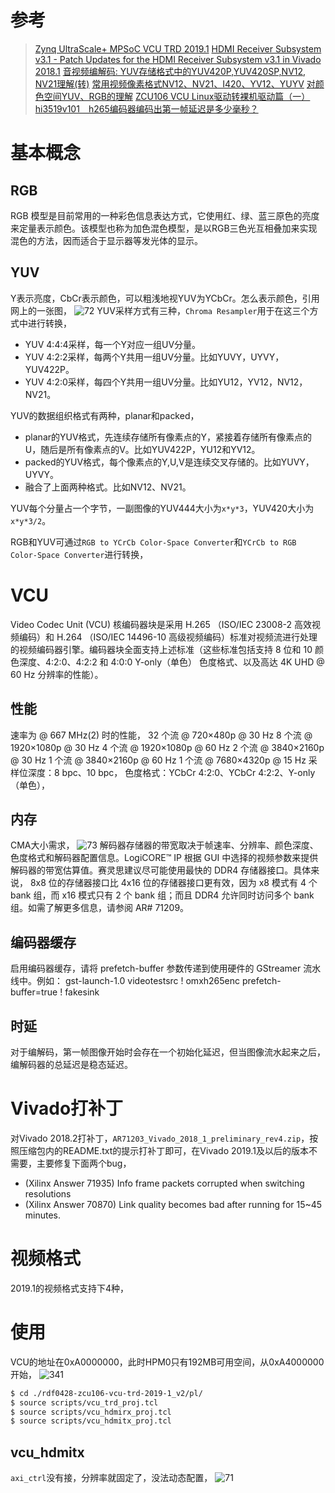 ﻿# 参考
> [Zynq UltraScale+ MPSoC VCU TRD 2019.1](https://xilinx-wiki.atlassian.net/wiki/spaces/A/pages/112230447/Zynq+UltraScale+MPSoC+VCU+TRD+2019.1)
> [HDMI Receiver Subsystem v3.1 - Patch Updates for the HDMI Receiver Subsystem v3.1 in Vivado 2018.1](https://www.xilinx.com/support/answers/71203.html)
> [音视频编解码: YUV存储格式中的YUV420P,YUV420SP,NV12, NV21理解(转)](https://www.cnblogs.com/yongdaimi/p/10696214.html)
> [常用视频像素格式NV12、NV21、I420、YV12、YUYV](https://blog.csdn.net/Fan0920/article/details/103710014)
> [对颜色空间YUV、RGB的理解](https://blog.csdn.net/asahinokawa/article/details/80596655)
> [ZCU106 VCU Linux驱动转裸机驱动篇（一）](https://blog.csdn.net/weixin_43873379/article/details/102875489)
> [hi3519v101　h265编码器编码出第一帧延迟是多少毫秒？](http://bbs.ebaina.com/forum.php?mod=viewthread&tid=23549)

# 基本概念
## RGB
RGB 模型是目前常用的一种彩色信息表达方式，它使用红、绿、蓝三原色的亮度来定量表示颜色。该模型也称为加色混色模型，是以RGB三色光互相叠加来实现混色的方法，因而适合于显示器等发光体的显示。

## YUV
Y表示亮度，CbCr表示颜色，可以粗浅地视YUV为YCbCr。怎么表示颜色，引用网上的一张图，
![72](https://img-blog.csdnimg.cn/2021070523372770.png?x-oss-process=image/watermark,type_ZmFuZ3poZW5naGVpdGk,shadow_10,text_aHR0cHM6Ly9ibG9nLmNzZG4ubmV0L1podV9aaHVfMjAwOQ==,size_16,color_FFFFFF,t_70)
YUV采样方式有三种，`Chroma Resampler`用于在这三个方式中进行转换，
- YUV 4:4:4采样，每一个Y对应一组UV分量。
- YUV 4:2:2采样，每两个Y共用一组UV分量。比如YUVY，UYVY，YUV422P。
- YUV 4:2:0采样，每四个Y共用一组UV分量。比如YU12，YV12，NV12，NV21。

YUV的数据组织格式有两种，planar和packed，
- planar的YUV格式，先连续存储所有像素点的Y，紧接着存储所有像素点的U，随后是所有像素点的V。比如YUV422P，YU12和YV12。
- packed的YUV格式，每个像素点的Y,U,V是连续交叉存储的。比如YUVY，UYVY。
- 融合了上面两种格式。比如NV12、NV21。

YUV每个分量占一个字节，一副图像的YUV444大小为`x*y*3`，YUV420大小为`x*y*3/2`。

RGB和YUV可通过`RGB to YCrCb Color-Space Converter`和`YCrCb to RGB Color-Space Converter`进行转换，

# VCU
Video Codec Unit (VCU) 核编码器块是采用 H.265 （ISO/IEC 23008-2 高效视频编码）和 H.264 （ISO/IEC 14496-10 高级视频编码）标准对视频流进行处理的视频编码器引擎。编码器块全面支持上述标准（这些标准包括支持 8 位和 10 颜色深度、4:2:0、4:2:2 和 4:0:0 Y-only（单色） 色度格式、以及高达 4K UHD @ 60 Hz 分辨率的性能）。

## 性能
速率为 @ 667 MHz(2) 时的性能，
32 个流 @ 720×480p @ 30 Hz
8 个流 @ 1920×1080p @ 30 Hz
4 个流 @ 1920×1080p @ 60 Hz
2 个流 @ 3840×2160p @ 30 Hz
1 个流 @ 3840×2160p @ 60 Hz
1 个流 @ 7680×4320p @ 15 Hz
采样位深度：8 bpc、10 bpc，
色度格式：YCbCr 4:2:0、YCbCr 4:2:2、Y-only（单色），

## 内存
CMA大小需求，
![73](https://img-blog.csdnimg.cn/20210707220558276.PNG)
解码器存储器的带宽取决于帧速率、分辨率、颜色深度、色度格式和解码器配置信息。LogiCORE™ IP 根据 GUI 中选择的视频参数来提供解码器的带宽估算值。赛灵思建议尽可能使用最快的 DDR4 存储器接口。具体来说， 8x8 位的存储器接口比 4x16 位的存储器接口更有效，因为 x8 模式有 4 个 bank 组，而 x16 模式只有 2 个 bank 组；而且 DDR4 允许同时访问多个 bank 组。如需了解更多信息，请参阅 AR# 71209。

## 编码器缓存
启用编码器缓存，请将 prefetch-buffer 参数传递到使用硬件的 GStreamer 流水线中。例如：
gst-launch-1.0 videotestsrc ! omxh265enc prefetch-buffer=true ! fakesink

## 时延
对于编解码，第一帧图像开始时会存在一个初始化延迟，但当图像流水起来之后，编解码器的总延迟是稳态延迟。

# Vivado打补丁
对Vivado 2018.2打补丁，`AR71203_Vivado_2018_1_preliminary_rev4.zip`，按照压缩包内的README.txt的提示打补丁即可，在Vivado 2019.1及以后的版本不需要，主要修复下面两个bug，
- (Xilinx Answer 71935)	Info frame packets corrupted when switching resolutions
- (Xilinx Answer 70870)	Link quality becomes bad after running for 15~45 minutes.

# 视频格式
2019.1的视频格式支持下4种，

# 使用
VCU的地址在0xA0000000，此时HPM0只有192MB可用空间，从0xA4000000开始，
![341](https://img-blog.csdnimg.cn/20200930155839516.png?x-oss-process=image/watermark,type_ZmFuZ3poZW5naGVpdGk,shadow_10,text_aHR0cHM6Ly9ibG9nLmNzZG4ubmV0L1podV9aaHVfMjAwOQ==,size_16,color_FFFFFF,t_70#pic_center)

```bash
$ cd ./rdf0428-zcu106-vcu-trd-2019-1_v2/pl/
$ source scripts/vcu_trd_proj.tcl
$ source scripts/vcu_hdmirx_proj.tcl
$ source scripts/vcu_hdmitx_proj.tcl
```

## vcu_hdmitx
`axi_ctrl`没有接，分辨率就固定了，没法动态配置，
![71](https://img-blog.csdnimg.cn/20210704235207811.png?x-oss-process=image/watermark,type_ZmFuZ3poZW5naGVpdGk,shadow_10,text_aHR0cHM6Ly9ibG9nLmNzZG4ubmV0L1podV9aaHVfMjAwOQ==,size_16,color_FFFFFF,t_70)

